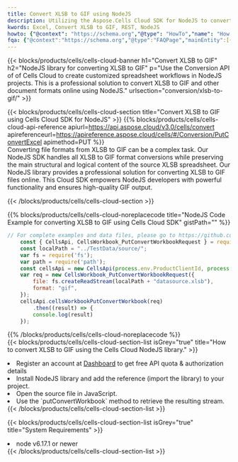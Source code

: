 ```yaml
---
title: Convert XLSB to GIF using NodeJS 
description: Utilizing the Aspose.Cells Cloud SDK for NodeJS to convert a XLSB format file to a GIF format file. 
kwords: Excel, Convert XLSB to GIF, REST, NodeJS
howto: {"@context": "https://schema.org","@type": "HowTo","name": "How to convert XLSB to GIF using the Cells Cloud NodeJS library.","description": "How to convert XLSB to GIF using the Cells Cloud NodeJS library.","image": {"@type": "ImageObject"},"url": "/nodejs/conversion/xlsb-to-gif/","step": [{ "@type": "HowToStep","name": "How to convert XLSB to GIF using the Cells Cloud NodeJS library. step 1", "image": {"@type": "ImageObject",},"url": "/nodejs/conversion/xlsb-to-gif/","text": "Register an account at <a href='https://dashboard.aspose.cloud/'>Dashboard</a> to get free API quota & authorization details",},{ "@type": "HowToStep","name": "How to convert XLSB to GIF using the Cells Cloud NodeJS library. step 1", "image": {"@type": "ImageObject",},"url": "/nodejs/conversion/xlsb-to-gif/","text": "Install NodeJS library and add the reference (import the library) to your project.",},{ "@type": "HowToStep","name": "How to convert XLSB to GIF using the Cells Cloud NodeJS library. step 1", "image": {"@type": "ImageObject",},"url": "/nodejs/conversion/xlsb-to-gif/","text": "Open the source file in JavaScript.",},{ "@type": "HowToStep","name": "How to convert XLSB to GIF using the Cells Cloud NodeJS library. step 1", "image": {"@type": "ImageObject",},"url": "/nodejs/conversion/xlsb-to-gif/","text": "Use the `putConvertWorkbook` method to retrieve the resulting stream.",}, ],"supply": {"@type": "HowToSupply","name": "document"},"tool": [{"@type": "HowToTool","name": "Visual Studio, Visual Studio Code, WebStorm"},{"@type": "HowToTool","name": "Aspose Cells"}],"totalTime": "PT6M"}
fqa: {"@context":"https://schema.org","@type":"FAQPage","mainEntity":[{"@type":"Question","name":"Why convert file formats in C# using REST API?","acceptedAnswer":{"@type":"Answer","text":"Documents are encoded in many ways, and some files may be incompatible with the software you use. To open and read such files, just convert them to appropriate file formats.<br/><ol><li>Install .NET SDK and add the reference (import the library) to your project.</li><li>Open the source file in C# using REST API.</li><li>Call the PutConvertWorkbookRequest() method, passing an output filename with required extension.</li><li>Get the result of conversion as a separate file.</li></ol>"}},{"@type":"Question","name":"What file formats can I convert with your C# library?","acceptedAnswer":{"@type":"Answer","text":"We support a variety of file formats for conversion using .NET library, including XLSX, Excel, xls , PDF, CSV, HTML, Markdown, XML, PNG, JPG, TIFF, Json, TXT and many more."}},{"@type":"Question","name":"What is the maximum allowed file size for conversion using this .NET library?","acceptedAnswer":{"@type":"Answer","text":"There are no file size limits for format conversions using .NET library."}}]}
---
```



{{< blocks/products/cells/cells-cloud-banner h1="Convert XLSB to GIF" h2="NodeJS library for converting XLSB to GIF" p="Use the Conversion API of of Cells Cloud to create customized spreadsheet workflows in NodeJS projects. This is a professional solution to convert XLSB to GIF and other document formats online using NodeJS." urlsection="conversion/xlsb-to-gif/" >}}

{{< blocks/products/cells/cells-cloud-section  title="Convert XLSB to GIF using Cells Cloud SDK for NodeJS" >}}
{{% blocks/products/cells/cells-cloud-api-reference  apiurl=https://api.aspose.cloud/v3.0/cells/convert  apireferenceurl=https://apireference.aspose.cloud/cells/#/Conversion/PutConvertExcel  apimethod=PUT %}}
<br/>
Converting file formats from XLSB to GIF can be a complex task. Our NodeJS SDK handles all XLSB to GIF format conversions while preserving the main structural and logical content of the source XLSB spreadsheet. Our NodeJS library provides a professional solution for converting XLSB to GIF files online. This Cloud SDK empowers NodeJS developers with powerful functionality and ensures high-quality GIF output.

{{< /blocks/products/cells/cells-cloud-section >}}

{{% blocks/products/cells/cells-cloud-noreplacecode title="NodeJS Code Example for converting XLSB to GIF using Cells Cloud SDK" gistPath="" %}}
 
```js
// For complete examples and data files, please go to https://github.com/aspose-cells-cloud/aspose-cells-cloud-node/
    const { CellsApi, CellsWorkbook_PutConvertWorkbookRequest } = require("asposecellscloud");
    const localPath = "../TestData/source/";
    var fs = require('fs');
    var path = require('path');
    const cellsApi = new CellsApi(process.env.ProductClientId, process.env.ProductClientSecret);
    var req = new CellsWorkbook_PutConvertWorkbookRequest({
        file: fs.createReadStream(localPath + "datasource.xlsb"),
        format: "gif",
    });
    cellsApi.cellsWorkbookPutConvertWorkbook(req)
        .then((result) => {
        console.log(result)
    });
```
 
{{% /blocks/products/cells/cells-cloud-noreplacecode  %}}
<br/>
{{< blocks/products/cells/cells-cloud-section-list isGrey="true"  title="How to convert XLSB to GIF using the Cells Cloud NodeJS library." >}}
<li>Register an account at <a href="https://dashboard.aspose.cloud/">Dashboard</a> to get free API quota & authorization details</li>
<li>Install NodeJS library and add the reference (import the library) to your project.</li>
<li>Open the source file in JavaScript.</li>
<li>Use the `putConvertWorkbook` method to retrieve the resulting stream.</li>
{{< /blocks/products/cells/cells-cloud-section-list >}}

{{< blocks/products/cells/cells-cloud-section-list isGrey="true"  title="System Requirements" >}}
<li>node v6.17.1 or newer</li>
{{< /blocks/products/cells/cells-cloud-section-list >}}
